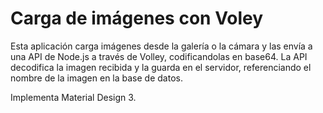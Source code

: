 # Carga de imágenes con Voley

Esta aplicación carga imágenes desde la galería o la cámara y las envía a una API de Node.js a través de Volley, codificandolas en base64. La API decodifica la imagen recibida y la guarda en el servidor, referenciando el nombre de la imagen en la base de datos.

Implementa Material Design 3.
